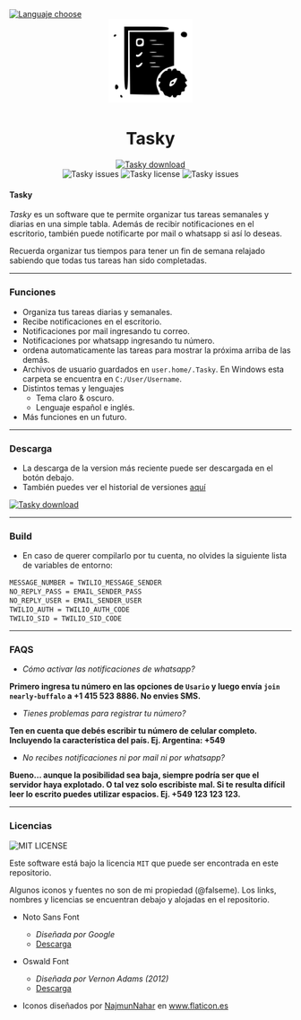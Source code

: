 <a href="https://github.com/falseme/Tasky/blob/main/README.md">
	<img src="https://img.shields.io/badge/Español-English-inactive?style=flat-square&labelColor=informational" alt="Languaje choose">
</a>
<div align=center>
	<img src="icon.svg" width="150" height="150" alt="Tasky logo">
	<br>
	<h1 style="font-size:30px">Tasky</h1>
	<a href="https://github.com/falseme/Tasky/releases/download/v3.1/Tasky3.exe">
		<img src="https://img.shields.io/badge/tasky3-descarga-informational?style=for-the-badge&logo=DocuSign&logoColor=fff" alt="Tasky download">
	</a>
	<br>
	<img src="https://img.shields.io/github/issues/falseme/Tasky?style=for-the-badge&label=issues" alt="Tasky issues">
	<img src="https://img.shields.io/github/license/falseme/Tasky?style=for-the-badge&label=license" alt="Tasky license">
	<img src="https://img.shields.io/github/release/falseme/Tasky?style=for-the-badge&label=version" alt="Tasky issues">
</div>

#### Tasky

*Tasky* es un software que te permite organizar tus tareas semanales y diarias en una simple tabla. Además de recibir notificaciones en el escritorio, también puede notificarte por mail o whatsapp si así lo deseas.

Recuerda organizar tus tiempos para tener un fin de semana relajado sabiendo que todas tus tareas han sido completadas.

------------

### Funciones
- Organiza tus tareas diarias y semanales.
- Recibe notificaciones en el escritorio.
- Notificaciones por mail ingresando tu correo.
- Notificaciones por whatsapp ingresando tu número.
- ordena automaticamente las tareas para mostrar la próxima arriba de las demás.
- Archivos de usuario guardados en `user.home/.Tasky`. En Windows esta carpeta se encuentra en `C:/User/Username`.
- Distintos temas y lenguajes
     - Tema claro & oscuro.
     - Lenguaje español e inglés.
- Más funciones en un futuro.

------------

### Descarga

- La descarga de la version más reciente puede ser descargada en el botón debajo.
- También puedes ver el historial de versiones [aquí](https://github.com/falseme/Tasky/releases)

<a href="https://github.com/falseme/Tasky/releases/download/v3.1/Tasky3.exe">
	<img src="https://img.shields.io/badge/descarga-tasky3-informational?style=for-the-badge&logo=DocuSign&logoColor=fff" alt="Tasky download">
</a>

------------

### Build

- En caso de querer compilarlo por tu cuenta, no olvides la siguiente lista de variables de entorno:
```
MESSAGE_NUMBER = TWILIO_MESSAGE_SENDER
NO_REPLY_PASS = EMAIL_SENDER_PASS
NO_REPLY_USER = EMAIL_SENDER_USER
TWILIO_AUTH = TWILIO_AUTH_CODE
TWILIO_SID = TWILIO_SID_CODE
```

------------

### FAQS

- *Cómo activar las notificaciones de whatsapp?*

**Primero ingresa tu número en las opciones de `Usario` y luego envía `join nearly-buffalo` a +1 415 523 8886. No envies SMS.**

- *Tienes problemas para registrar tu número?*

**Ten en cuenta que debés escribir tu número de celular completo. Incluyendo la característica del país. Ej. Argentina: +549**

- *No recibes notificaciones ni por mail ni por whatsapp?*

**Bueno... aunque la posibilidad sea baja, siempre podría ser que el servidor haya explotado. O tal vez solo escribiste mal. Si te resulta difícil leer lo escrito puedes utilizar espacios. Ej. +549 123 123 123.**

-----------

### Licencias

<img src="https://img.shields.io/github/license/falseme/Tasky?style=flat-square&label=LICENSE" alt="MIT LICENSE">

Este software está bajo la licencia `MIT` que puede ser encontrada en este repositorio.

Algunos iconos y fuentes no son de mi propiedad (@falseme). Los links, nombres y licencias se encuentran debajo y alojadas en el repositorio.

- Noto Sans Font
	- *Diseñada por Google*
	- [Descarga](https://fonts.google.com/noto/specimen/Noto+Sans?selection.family=Noto+Sans)

- Oswald Font
	- *Diseñada por Vernon Adams (2012)*
	- [Descarga](https://www.fontsquirrel.com/fonts/oswald)

- Iconos diseñados por <a href="https://www.flaticon.es/autores/najmunnahar" title="NajmunNahar">NajmunNahar</a> en <a href="https://www.flaticon.es/" title="Flaticon">www.flaticon.es</a>
